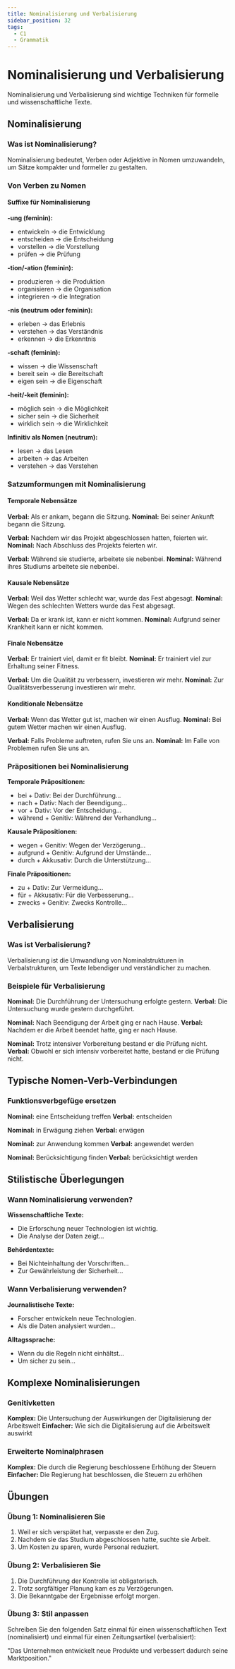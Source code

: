```yaml
---
title: Nominalisierung und Verbalisierung
sidebar_position: 32
tags:
  - C1
  - Grammatik
---
```


# Nominalisierung und Verbalisierung

Nominalisierung und Verbalisierung sind wichtige Techniken für formelle und wissenschaftliche Texte.

## Nominalisierung

### Was ist Nominalisierung?

Nominalisierung bedeutet, Verben oder Adjektive in Nomen umzuwandeln, um Sätze kompakter und formeller zu gestalten.

### Von Verben zu Nomen

#### Suffixe für Nominalisierung

**-ung (feminin):**
- entwickeln → die Entwicklung
- entscheiden → die Entscheidung
- vorstellen → die Vorstellung
- prüfen → die Prüfung

**-tion/-ation (feminin):**
- produzieren → die Produktion
- organisieren → die Organisation
- integrieren → die Integration

**-nis (neutrum oder feminin):**
- erleben → das Erlebnis
- verstehen → das Verständnis
- erkennen → die Erkenntnis

**-schaft (feminin):**
- wissen → die Wissenschaft
- bereit sein → die Bereitschaft
- eigen sein → die Eigenschaft

**-heit/-keit (feminin):**
- möglich sein → die Möglichkeit
- sicher sein → die Sicherheit
- wirklich sein → die Wirklichkeit

**Infinitiv als Nomen (neutrum):**
- lesen → das Lesen
- arbeiten → das Arbeiten
- verstehen → das Verstehen

### Satzumformungen mit Nominalisierung

#### Temporale Nebensätze

**Verbal:** Als er ankam, begann die Sitzung.
**Nominal:** Bei seiner Ankunft begann die Sitzung.

**Verbal:** Nachdem wir das Projekt abgeschlossen hatten, feierten wir.
**Nominal:** Nach Abschluss des Projekts feierten wir.

**Verbal:** Während sie studierte, arbeitete sie nebenbei.
**Nominal:** Während ihres Studiums arbeitete sie nebenbei.

#### Kausale Nebensätze

**Verbal:** Weil das Wetter schlecht war, wurde das Fest abgesagt.
**Nominal:** Wegen des schlechten Wetters wurde das Fest abgesagt.

**Verbal:** Da er krank ist, kann er nicht kommen.
**Nominal:** Aufgrund seiner Krankheit kann er nicht kommen.

#### Finale Nebensätze

**Verbal:** Er trainiert viel, damit er fit bleibt.
**Nominal:** Er trainiert viel zur Erhaltung seiner Fitness.

**Verbal:** Um die Qualität zu verbessern, investieren wir mehr.
**Nominal:** Zur Qualitätsverbesserung investieren wir mehr.

#### Konditionale Nebensätze

**Verbal:** Wenn das Wetter gut ist, machen wir einen Ausflug.
**Nominal:** Bei gutem Wetter machen wir einen Ausflug.

**Verbal:** Falls Probleme auftreten, rufen Sie uns an.
**Nominal:** Im Falle von Problemen rufen Sie uns an.

### Präpositionen bei Nominalisierung

**Temporale Präpositionen:**
- bei + Dativ: Bei der Durchführung...
- nach + Dativ: Nach der Beendigung...
- vor + Dativ: Vor der Entscheidung...
- während + Genitiv: Während der Verhandlung...

**Kausale Präpositionen:**
- wegen + Genitiv: Wegen der Verzögerung...
- aufgrund + Genitiv: Aufgrund der Umstände...
- durch + Akkusativ: Durch die Unterstützung...

**Finale Präpositionen:**
- zu + Dativ: Zur Vermeidung...
- für + Akkusativ: Für die Verbesserung...
- zwecks + Genitiv: Zwecks Kontrolle...

## Verbalisierung

### Was ist Verbalisierung?

Verbalisierung ist die Umwandlung von Nominalstrukturen in Verbalstrukturen, um Texte lebendiger und verständlicher zu machen.

### Beispiele für Verbalisierung

**Nominal:** Die Durchführung der Untersuchung erfolgte gestern.
**Verbal:** Die Untersuchung wurde gestern durchgeführt.

**Nominal:** Nach Beendigung der Arbeit ging er nach Hause.
**Verbal:** Nachdem er die Arbeit beendet hatte, ging er nach Hause.

**Nominal:** Trotz intensiver Vorbereitung bestand er die Prüfung nicht.
**Verbal:** Obwohl er sich intensiv vorbereitet hatte, bestand er die Prüfung nicht.

## Typische Nomen-Verb-Verbindungen

### Funktionsverbgefüge ersetzen

**Nominal:** eine Entscheidung treffen
**Verbal:** entscheiden

**Nominal:** in Erwägung ziehen
**Verbal:** erwägen

**Nominal:** zur Anwendung kommen
**Verbal:** angewendet werden

**Nominal:** Berücksichtigung finden
**Verbal:** berücksichtigt werden

## Stilistische Überlegungen

### Wann Nominalisierung verwenden?

**Wissenschaftliche Texte:**
- Die Erforschung neuer Technologien ist wichtig.
- Die Analyse der Daten zeigt...

**Behördentexte:**
- Bei Nichteinhaltung der Vorschriften...
- Zur Gewährleistung der Sicherheit...

### Wann Verbalisierung verwenden?

**Journalistische Texte:**
- Forscher entwickeln neue Technologien.
- Als die Daten analysiert wurden...

**Alltagssprache:**
- Wenn du die Regeln nicht einhältst...
- Um sicher zu sein...

## Komplexe Nominalisierungen

### Genitivketten

**Komplex:** Die Untersuchung der Auswirkungen der Digitalisierung der Arbeitswelt
**Einfacher:** Wie sich die Digitalisierung auf die Arbeitswelt auswirkt

### Erweiterte Nominalphrasen

**Komplex:** Die durch die Regierung beschlossene Erhöhung der Steuern
**Einfacher:** Die Regierung hat beschlossen, die Steuern zu erhöhen

## Übungen

### Übung 1: Nominalisieren Sie

1. Weil er sich verspätet hat, verpasste er den Zug.
2. Nachdem sie das Studium abgeschlossen hatte, suchte sie Arbeit.
3. Um Kosten zu sparen, wurde Personal reduziert.

### Übung 2: Verbalisieren Sie

1. Die Durchführung der Kontrolle ist obligatorisch.
2. Trotz sorgfältiger Planung kam es zu Verzögerungen.
3. Die Bekanntgabe der Ergebnisse erfolgt morgen.

### Übung 3: Stil anpassen

Schreiben Sie den folgenden Satz einmal für einen wissenschaftlichen Text (nominalisiert) und einmal für einen Zeitungsartikel (verbalisiert):

"Das Unternehmen entwickelt neue Produkte und verbessert dadurch seine Marktposition."